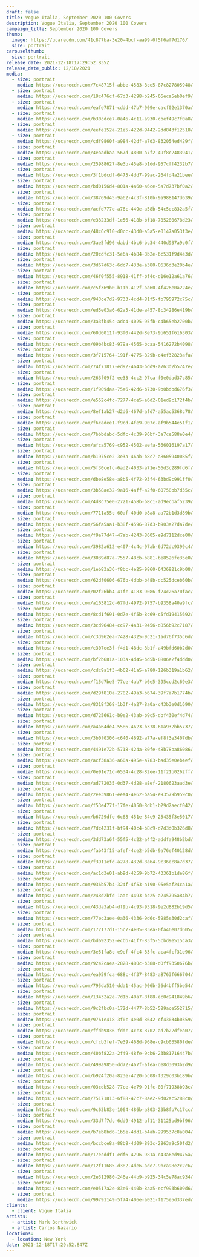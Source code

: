 ```yaml
---
draft: false
title: Vogue Italia, September 2020 100 Covers
description: Vogue Italia, September 2020 100 Covers
campaign_title: September 2020 100 Covers
thumb:
  image: https://ucarecdn.com/41c877ba-3e20-4bcf-aa99-0f5f6af7d176/
  size: portrait
carouselthumb:
  size: portrait
release_date: 2021-12-18T17:29:52.835Z
release_date_public: 12/18/2021
media:
  - size: portrait
    media: https://ucarecdn.com/7c48715f-abbe-4583-8ce5-87c827805948/
  - size: portrait
    media: https://ucarecdn.com/19c476cf-67d3-4298-b245-66eca5eb0ef9/
  - size: portrait
    media: https://ucarecdn.com/eafe7871-cddd-47b7-909e-cacf02e1370a/
  - size: portrait
    media: https://ucarecdn.com/b30cdce7-0a46-4c11-a930-cbef49c7f0a8/
  - size: portrait
    media: https://ucarecdn.com/eefe152a-21e5-422d-9442-2dd843f12518/
  - size: portrait
    media: https://ucarecdn.com/cdf9860f-a984-42df-a7d3-832054ed429f/
  - size: portrait
    media: https://ucarecdn.com/4eaadbaa-567d-4800-a7f2-49f8c2483941/
  - size: portrait
    media: https://ucarecdn.com/25988627-8e3b-45e8-b1dd-957cff4232b7/
  - size: portrait
    media: https://ucarecdn.com/3f1bdcdf-6475-4dd7-99ac-264fd4a21bee/
  - size: portrait
    media: https://ucarecdn.com/bd0156d4-801a-4a60-a6ce-5a7d737bf0a2/
  - size: portrait
    media: https://ucarecdn.com/38769d45-9a62-4c3f-810b-9a988147d639/
  - size: portrait
    media: https://ucarecdn.com/acfd777e-a76c-449e-a58b-54c5ec832a5f/
  - size: portrait
    media: https://ucarecdn.com/e33233df-1e56-418b-bf18-785280678d23/
  - size: portrait
    media: https://ucarecdn.com/48c6c910-d0cc-43d0-a5a5-e0147a053f3e/
  - size: portrait
    media: https://ucarecdn.com/3ae5fd96-dabd-4bc6-bc34-440d937a9c0f/
  - size: portrait
    media: https://ucarecdn.com/20cdfc31-5e6a-4b84-8b2e-6c531f9d4e3d/
  - size: portrait
    media: https://ucarecdn.com/3d67d63c-6dc7-433e-a380-0636d3e20b4e/
  - size: portrait
    media: https://ucarecdn.com/46f0f555-8918-41ff-bf4c-d16e12a61a76/
  - size: portrait
    media: https://ucarecdn.com/c5f369b0-b11b-412f-aa60-4f426e0a224e/
  - size: portrait
    media: https://ucarecdn.com/943ce7d2-9733-4cd4-81f5-fb795972c75c/
  - size: portrait
    media: https://ucarecdn.com/ed5e03a6-62a5-41de-a457-8c34286e419b/
  - size: portrait
    media: https://ucarecdn.com/3a3fb45c-adc4-4025-95fb-c4b65eb2700b/
  - size: portrait
    media: https://ucarecdn.com/60d6011f-93f0-442d-8e73-9b651f616303/
  - size: portrait
    media: https://ucarecdn.com/09b4bc83-979a-4565-bcaa-5416272b4098/
  - size: portrait
    media: https://ucarecdn.com/3f715764-191f-4775-829b-c4ef32823afa/
  - size: portrait
    media: https://ucarecdn.com/74f71817-ed92-4643-bdd9-a763d2b5747e/
  - size: portrait
    media: https://ucarecdn.com/263f09f2-ee33-4cc2-97ca-f0e0dad37c85/
  - size: portrait
    media: https://ucarecdn.com/1f909daa-75a6-42d6-b730-9b0bdbd676f3/
  - size: portrait
    media: https://ucarecdn.com/e552c4fc-7277-4ce5-a6d2-01ed9c172f4b/
  - size: portrait
    media: https://ucarecdn.com/8ef1ab27-d2d6-467d-afd7-a55ac5368c78/
  - size: portrait
    media: https://ucarecdn.com/f6cadee1-f9cd-4fe9-907c-af9b544e51f1/
  - size: portrait
    media: https://ucarecdn.com/7bbbdabd-5dfc-4c39-96bf-3a7ce588e0e4/
  - size: portrait
    media: https://ucarecdn.com/afca5769-c952-4502-aefa-566016197a17/
  - size: portrait
    media: https://ucarecdn.com/b1975ce2-3e3a-46ab-b8c7-a8605940085f/
  - size: portrait
    media: https://ucarecdn.com/5f30cefc-6ad2-4033-a71e-56d3c289fd6f/
  - size: portrait
    media: https://ucarecdn.com/dbe8e58e-a8b5-4f72-93f4-63bd9c991ff0/
  - size: portrait
    media: https://ucarecdn.com/3b58ae32-9a16-4aff-a2f0-60758bb7d35c/
  - size: portrait
    media: https://ucarecdn.com/4d8c75e0-2721-458b-b8c1-ad9ecbaf5239/
  - size: portrait
    media: https://ucarecdn.com/7711a55c-60af-40d0-b8a8-aa72b1d3d89b/
  - size: portrait
    media: https://ucarecdn.com/56fa5aa1-b38f-4596-87d3-b903a27da7de/
  - size: portrait
    media: https://ucarecdn.com/f9e77d47-47ab-4243-8605-e9d7112dce00/
  - size: portrait
    media: https://ucarecdn.com/3982a612-e407-4c4c-97ab-6d72dc9399c4/
  - size: portrait
    media: https://ucarecdn.com/3039d87a-7557-48cb-b881-be8526fe35e0/
  - size: portrait
    media: https://ucarecdn.com/1eb83a36-f8bc-4e25-9860-6436921c9b08/
  - size: portrait
    media: https://ucarecdn.com/62df0606-676b-4dbb-b48b-dc525dceb60b/
  - size: portrait
    media: https://ucarecdn.com/02f26bb4-41fc-4183-9086-f24c26a70fac/
  - size: portrait
    media: https://ucarecdn.com/a163812d-67fd-4972-9757-b9358a40a9fc/
  - size: portrait
    media: https://ucarecdn.com/8cd1f691-0d7e-4f5b-8c69-c5fd19415692/
  - size: portrait
    media: https://ucarecdn.com/3cd96484-cc97-4a31-9456-d856b92c7187/
  - size: portrait
    media: https://ucarecdn.com/c3d962ea-7428-4325-9c21-1ad76f735c6d/
  - size: portrait
    media: https://ucarecdn.com/c307ee3f-f4d1-48dc-8b1f-a49bfd60b2d0/
  - size: portrait
    media: https://ucarecdn.com/bf2b681a-103a-4d45-bd5b-0806e2f4ddd0/
  - size: portrait
    media: https://ucarecdn.com/cdc9a1f3-4b62-41a5-a780-126b319a1b62/
  - size: portrait
    media: https://ucarecdn.com/f15d7be5-77ce-4ab7-b6e5-395ccd2c69e3/
  - size: portrait
    media: https://ucarecdn.com/d29f810a-2782-49a3-b674-39f7a7b1774b/
  - size: portrait
    media: https://ucarecdn.com/8318f368-1b3f-4a27-8a0a-c43b3e0d1690/
  - size: portrait
    media: https://ucarecdn.com/d725661c-b9e2-43ab-b9c5-dbf430ef4d74/
  - size: portrait
    media: https://ucarecdn.com/a4a64de4-5586-4623-b378-61a932bb5737/
  - size: portrait
    media: https://ucarecdn.com/3b0f0306-c640-4692-a77a-ef8f3e3407db/
  - size: portrait
    media: https://ucarecdn.com/4491e72b-5718-424a-80fe-48b78ba86086/
  - size: portrait
    media: https://ucarecdn.com/acf38a36-a60a-495e-a783-bad35e0eb4ef/
  - size: portrait
    media: https://ucarecdn.com/0e91e71d-6534-4c28-82ee-11f21b0262ff/
  - size: portrait
    media: https://ucarecdn.com/ad772035-0d37-4d28-a8ef-2180623aad3e/
  - size: portrait
    media: https://ucarecdn.com/2ee39861-eea4-4e62-ba54-e93579b959c0/
  - size: portrait
    media: https://ucarecdn.com/f53e477f-17fe-4050-8db1-b29d2aecf042/
  - size: portrait
    media: https://ucarecdn.com/b6729dfe-6c68-451e-84c9-25435f3e5017/
  - size: portrait
    media: https://ucarecdn.com/7dc4231f-bf94-40c4-b8c9-d7d3d0b326d8/
  - size: portrait
    media: https://ucarecdn.com/3dd73a6f-55f5-4c22-a4f2-addfa948b2bd/
  - size: portrait
    media: https://ucarecdn.com/fab43f15-afef-4ce2-b5db-9a76ef40128d/
  - size: portrait
    media: https://ucarecdn.com/f3911efd-a278-432d-8a64-9c36ec8a7d37/
  - size: portrait
    media: https://ucarecdn.com/ac1d3e01-ab9d-4259-9b72-43361b1de86f/
  - size: portrait
    media: https://ucarecdn.com/936b57b4-324f-4f53-a190-95e5af24ca1a/
  - size: portrait
    media: https://ucarecdn.com/248d2bfd-1aac-4493-bc25-a245795a84b7/
  - size: portrait
    media: https://ucarecdn.com/43da3ab4-df9b-4c93-9318-9e2d882b19d5/
  - size: portrait
    media: https://ucarecdn.com/77ec3aee-0a36-4336-9d6c-5985e30d2caf/
  - size: portrait
    media: https://ucarecdn.com/172177d1-15c7-4e05-83ea-0fa46e07d605/
  - size: portrait
    media: https://ucarecdn.com/bd692352-ecbb-41f7-83f5-5cbd9e515ca3/
  - size: portrait
    media: https://ucarecdn.com/3e51fa8c-e9ef-4fc4-83fc-aca4fcf31e96/
  - size: portrait
    media: https://ucarecdn.com/9242ca4a-2828-480c-b388-d0ff9350676b/
  - size: portrait
    media: https://ucarecdn.com/ea959fca-688c-4f37-8483-a8763f666704/
  - size: portrait
    media: https://ucarecdn.com/795da510-dda1-45ac-906b-36d4bff5be54/
  - size: portrait
    media: https://ucarecdn.com/13432a2e-7d1b-40a7-8f88-ec0c941849b6/
  - size: portrait
    media: https://ucarecdn.com/9c2fbc0a-172d-4477-8b52-589ace552715/
  - size: portrait
    media: https://ucarecdn.com/9761e418-3f0c-4e0d-8642-cf43034b0359/
  - size: portrait
    media: https://ucarecdn.com/ffdb9836-fddc-4cc3-8702-ad7b22dfea07/
  - size: portrait
    media: https://ucarecdn.com/cfcb3fef-7e39-468d-968e-c9cb03580fde/
  - size: portrait
    media: https://ucarecdn.com/40bf822a-2f49-48fe-9cb6-23b81716447b/
  - size: portrait
    media: https://ucarecdn.com/499a9850-dd72-467f-afea-de8d3093b2d9/
  - size: portrait
    media: https://ucarecdn.com/b924f20a-823e-4720-bc08-f329c03b189b/
  - size: portrait
    media: https://ucarecdn.com/03cdb528-77ce-4e79-91fc-80f71938b93c/
  - size: portrait
    media: https://ucarecdn.com/75171813-6f88-47c7-8ae2-9d02ac5288c0/
  - size: portrait
    media: https://ucarecdn.com/9c63b83e-1064-486b-a803-23b8fb7c17cc/
  - size: portrait
    media: https://ucarecdn.com/33d7f7dc-6dd9-4912-af11-31125bd9bf96/
  - size: portrait
    media: https://ucarecdn.com/b7eb8bd6-1b5e-4dd1-b4ab-299537c8a004/
  - size: portrait
    media: https://ucarecdn.com/bccbce8a-88b8-4d09-893c-2863a9c50fd2/
  - size: portrait
    media: https://ucarecdn.com/17ecddf1-edf6-4296-981a-e43a6ed9475a/
  - size: portrait
    media: https://ucarecdn.com/12f11685-d382-4de6-ade7-9bca98e2c2c6/
  - size: portrait
    media: https://ucarecdn.com/2e312980-246e-44b9-b925-34c5e78ac934/
  - size: portrait
    media: https://ucarecdn.com/e0517a2e-83e6-440b-8aa5-ecf993b609d6/
  - size: portrait
    media: https://ucarecdn.com/99791149-5f74-406e-a021-f175e5d337ed/
clients:
  - client: Vogue Italia
artists:
  - artist: Mark Borthwick
  - artist: Carlos Nazario
locations:
  - location: New York
date: 2021-12-18T17:29:52.847Z
---
```

